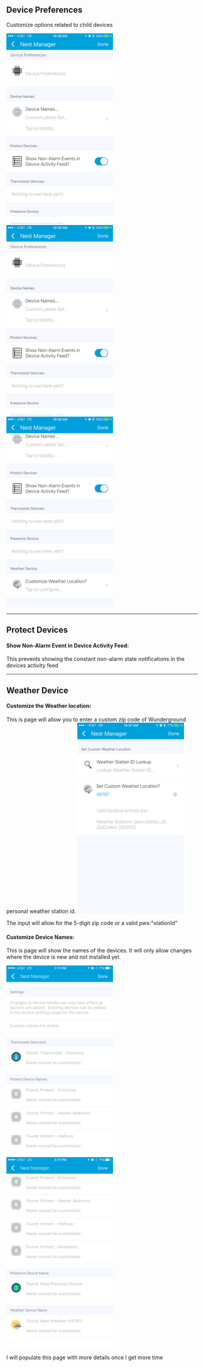 ## Device Preferences
Customize options related to child devices  

<img src="https://raw.githubusercontent.com/tonesto7/nest-manager/develop/Images/Screenshots/App/dev_cust_page_1.png" width="281" height="500"><img src="https://raw.githubusercontent.com/tonesto7/nest-manager/develop/Images/Screenshots/App/dev_cust_page_1.png" width="281" height="500"><img src="https://raw.githubusercontent.com/tonesto7/nest-manager/develop/Images/Screenshots/App/dev_cust_page_2.png" width="281" height="500">

----------
## Protect Devices

#### Show Non-Alarm Event in Device Activity Feed:
This prevents showing the constant non-alarm state notifications in the devices activity feed

----------
## Weather Device

#### Customize the Weather location:

This is page will allow you to enter a custom zip code of Wunderground personal weather station id.
<img src="https://raw.githubusercontent.com/tonesto7/nest-manager/develop/Images/Screenshots/App/weather_cust_page.png" width="281" height="500">

The input will allow for the 5-digit zip code or a valid pws:"stationId"

#### Customize Device Names:

This is page will show the names of the devices. 
It will only allow changes where the device is new and not installed yet. 

<img src="https://raw.githubusercontent.com/tonesto7/nest-manager/develop/Images/Screenshots/App/cust_name_page.png" width="281" height="500"> 
<img src="https://raw.githubusercontent.com/tonesto7/nest-manager/develop/Images/Screenshots/App/cust_name_page2.png" width="281" height="500">



I will populate this page with more details once I get more time
